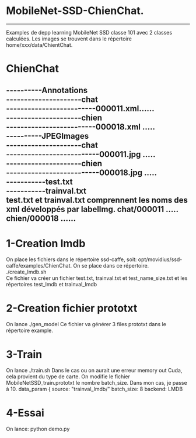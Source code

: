 # MobileNet-SSD-ChienChat.
---------------------------

Examples de depp learning MobileNet SSD classe 101 avec 2 classes calculées.
Les images se trouvent dans le répertoire home/xxx/data/ChientChat.
# ChienChat

----------Annotations     
---------------------chat     
-------------------------000011.xml......    
---------------------chien    
-------------------------000018.xml .....        
----------JPEGImages                         
---------------------chat                        
--------------------------000011.jpg .....                 
---------------------chien                    
--------------------------000018.jpg .....              
-----------test.txt                         
-----------trainval.txt                   
test.txt et trainval.txt comprennent les noms des xml développés par labelImg.
chat/000011
.....
chien/000018
......
-------------------------------------------------------------------------
# 1-Creation lmdb
On place les fichiers dans le répertoire ssd-caffe, soit:
opt/movidius/ssd-caffe/examples/ChienChat.
On se place dans ce répertoire.
./create_lmdb.sh     
Ce fichier va créer un fichier test.txt, trainval.txt et test_name_size.txt
et les répertoires test_lmdb et trainval_lmdb

# 2-Creation fichier prototxt
On lance ./gen_model
Ce fichier va générer 3 files prototxt dans le répertoire example.

# 3-Train
On lance ./train.sh
Dans le cas ou on aurait une erreur memory out Cuda, cela provient du type de carte.
On modifie le fichier MobileNetSSD_train.prototxt le nombre batch_size.
Dans mon cas, je passe à 10.
  data_param {
    source: "trainval_lmdb/"
    batch_size: 8
    backend: LMDB
    
# 4-Essai
On lance:
python demo.py

